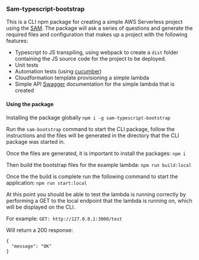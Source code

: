 ### Sam-typescript-bootstrap

This is a CLI npm package for creating a simple AWS Serverless project using the [SAM](https://aws.amazon.com/serverless/sam/). The package will ask a series of questions and generate the required files and configuration that makes up a project with the following features:

- Typescript to JS transpiling, using webpack to create a `dist` folder containing the JS source code for the project to be deployed.
- Unit tests
- Automation tests (using [cucumber](https://cucumber.io/docs/cucumber/))
- Cloudformation template provisioning a simple lambda
- Simple API [Swagger](https://swagger.io/) documentation for the simple lambda that is created

#### Using the package

Installing the package globally
`npm i -g sam-typescript-bootstrap`

Run the `sam-bootstrap` command to start the CLI package, follow the instructions and the files will be generated in the directory that the CLI package was started in.

Once the files are generated, it is important to install the packages:
`npm i`

Then build the bootstrap files for the example lambda:
`npm run build:local`

Once the the build is complete run the following command to start the application:
`npm run start:local`

At this point you should be able to test the lambda is running correctly by performing a GET to the local endpoint that the lambda is running on, which will be displayed on the CLI.

For example:
`GET: http://127.0.0.1:3000/test`

Will return a 200 response:

    {
      "message": "OK"
    }
